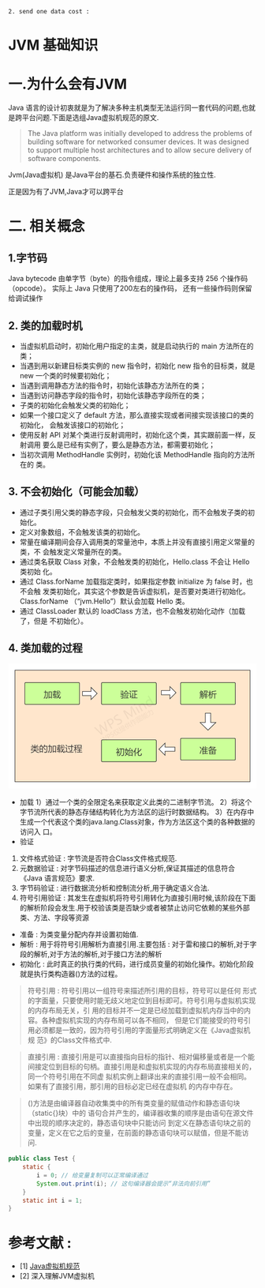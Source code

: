 ```
2. send one data cost :
```

# JVM 基础知识



# 一.为什么会有JVM

Java 语言的设计初衷就是为了解决多种主机类型无法运行同一套代码的问题,也就是跨平台问题.下面是选组Java虚拟机规范的原文.

> The Java platform was initially developed to address the problems of building software for networked consumer devices. It was designed to support multiple host architectures and to allow secure delivery of software components. 

Jvm(Java虚拟机) 是Java平台的基石.负责硬件和操作系统的独立性.

正是因为有了JVM,Java才可以跨平台



# 二. 相关概念

## 1.字节码
Java bytecode 由单字节（byte）的指令组成，理论上最多支持 256 个操作码（opcode）。
实际上 Java 只使用了200左右的操作码， 还有一些操作码则保留给调试操作

## 2. 类的加载时机
-  当虚拟机启动时，初始化用户指定的主类，就是启动执行的 main 方法所在的类；
-  当遇到用以新建目标类实例的 new 指令时，初始化 new 指令的目标类，就是 new
一个类的时候要初始化；
-  当遇到调用静态方法的指令时，初始化该静态方法所在的类；
-  当遇到访问静态字段的指令时，初始化该静态字段所在的类；
-  子类的初始化会触发父类的初始化；
-  如果一个接口定义了 default 方法，那么直接实现或者间接实现该接口的类的初始化，
会触发该接口的初始化；
-  使用反射 API 对某个类进行反射调用时，初始化这个类，其实跟前面一样，反射调用
要么是已经有实例了，要么是静态方法，都需要初始化；
-  当初次调用 MethodHandle 实例时，初始化该 MethodHandle 指向的方法所在的
类。

## 3. 不会初始化（可能会加载）
- 通过子类引用父类的静态字段，只会触发父类的初始化，而不会触发子类的初始化。
- 定义对象数组，不会触发该类的初始化。
- 常量在编译期间会存入调用类的常量池中，本质上并没有直接引用定义常量的类，不
会触发定义常量所在的类。
- 通过类名获取 Class 对象，不会触发类的初始化，Hello.class 不会让 Hello 类初始
化。
- 通过 Class.forName 加载指定类时，如果指定参数 initialize 为 false 时，也不会触
发类初始化，其实这个参数是告诉虚拟机，是否要对类进行初始化。Class.forName
（“jvm.Hello”）默认会加载 Hello 类。
- 通过 ClassLoader 默认的 loadClass 方法，也不会触发初始化动作（加载了，但是
不初始化）。

## 4. 类加载的过程

![1610463692013](../../resources/java/jvm/类加载过程.png)

- 加载
1）通过一个类的全限定名来获取定义此类的二进制字节流。 
2）将这个字节流所代表的静态存储结构转化为方法区的运行时数据结构。 
3）在内存中生成一个代表这个类的java.lang.Class对象，作为方法区这个类的各种数据的访问入 
口。
- 验证
1) 文件格式验证 : 字节流是否符合Class文件格式规范.
2) 元数据验证 : 对字节码描述的信息进行语义分析,保证其描述的信息符合《Java 语言规范》要求.
3) 字节码验证 : 进行数据流分析和控制流分析,用于确定语义合法.
4) 符号引用验证 : 其发生在虚拟机将符号引用转化为直接引用时候,该阶段在下面的解析阶段会发生.用于校验该类是否缺少或者被禁止访问它依赖的某些外部 类、方法、字段等资源
- 准备 : 为类变量分配内存并设置初始值.
- 解析 : 用于将符号引用解析为直接引用.主要包括 : 对于雷和接口的解析,对于字段的解析,对于方法的解析,对于接口方法的解析
- 初始化 : 此时真正的执行类的代码，进行成员变量的初始化操作。初始化阶段就是执行类构造器<clinit>()方法的过程。

> 符号引用 : 符号引用以一组符号来描述所引用的目标，符号可以是任何 形式的字面量，只要使用时能无歧义地定位到目标即可。符号引用与虚拟机实现的内存布局无关，引 用的目标并不一定是已经加载到虚拟机内存当中的内容。各种虚拟机实现的内存布局可以各不相同， 但是它们能接受的符号引用必须都是一致的，因为符号引用的字面量形式明确定义在《Java虚拟机规 范》的Class文件格式中.

> 直接引用 : 直接引用是可以直接指向目标的指针、相对偏移量或者是一个能 间接定位到目标的句柄。直接引用是和虚拟机实现的内存布局直接相关的，同一个符号引用在不同虚 拟机实例上翻译出来的直接引用一般不会相同。如果有了直接引用，那引用的目标必定已经在虚拟机 的内存中存在。

> <clinit>()方法是由编译器自动收集类中的所有类变量的赋值动作和静态语句块（static{}块）中的 语句合并产生的，编译器收集的顺序是由语句在源文件中出现的顺序决定的，静态语句块中只能访问 到定义在静态语句块之前的变量，定义在它之后的变量，在前面的静态语句块可以赋值，但是不能访问.

```java
public class Test { 
    static { 
    	i = 0; // 给变量复制可以正常编译通过 
        System.out.print(i); // 这句编译器会提示“非法向前引用”
    }
    static int i = 1; 
}
```



# 参考文献 :

- [1] [Java虚拟机规范](https://docs.oracle.com/javase/specs/jvms/se7/html/jvms-1.html#jvms-1.1)
- [2] 深入理解JVM虚拟机



